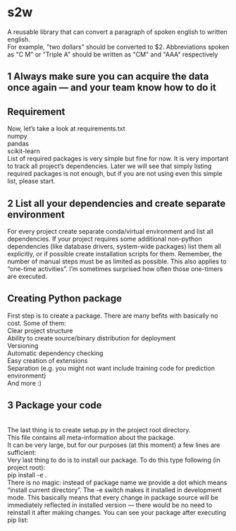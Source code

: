 # s2w
A reusable library that can convert a paragraph of spoken english to written english.<br>
For example, "two dollars" should be converted to $2. Abbreviations spoken as "C M" or "Triple A" should be written as "CM" and "AAA" respectively


## 1 Always make sure you can acquire the data once again — and your team know how to do it

## Requirement

Now, let’s take a look at requirements.txt<br>
numpy<br>
pandas<br>
scikit-learn<br>
List of required packages is very simple but fine for now. It is very important to track all project’s dependencies. Later we will see that simply listing required packages is not enough, but if you are not using even this simple list, please start.

## 2 List all your dependencies and create separate environment
For every project create separate conda/virtual environment and list all dependencies. If your project requires some additional non-python dependencies (like database drivers, system-wide packages) list them all explicitly, or if possible create installation scripts for them. Remember, the number of manual steps must be as limited as possible. This also applies to “one-time activities”. I’m sometimes surprised how often those one-timers are executed.

## Creating Python package
First step is to create a package. There are many befits with basically no cost. Some of them:<br>
Clear project structure<br>
Ability to create source/binary distribution for deployment<br>
Versioning<br>
Automatic dependency checking<br>
Easy creation of extensions<br>
Separation (e.g. you might not want include training code for prediction environment)<br>
And more :)<br>

## 3 Package your code
<br>
The last thing is to create setup.py in the project root directory.<br>
This file contains all meta-information about the package. <br>
It can be very large, but for our purposes (at this moment) a few lines are sufficient:
<br>
Very last thing to do is to install our package. To do this type following (in project root):<br>
pip install -e .<br>
There is no magic: instead of package name we provide a dot which means “install current directory”. The -e switch makes it installed in development mode. This basically means that every change in package source will be immediately reflected in installed version — there would be no need to reinstall it after making changes. You can see your package after executing<br> pip list:
